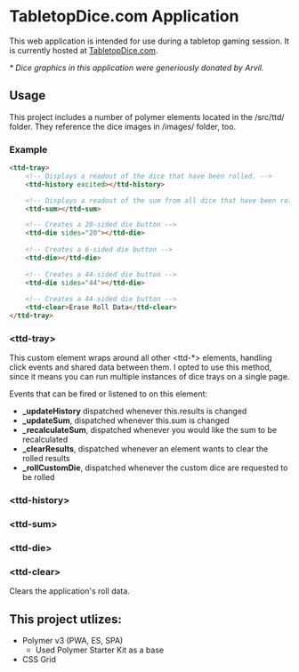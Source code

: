 # TabletopDice.com Application
This web application is intended for use during a tabletop gaming session. It is currently hosted at [TabletopDice.com](https://TabletopDice.com/).

_* Dice graphics in this application were generiously donated by Arvil._

## Usage
This project includes a number of polymer elements located in the /src/ttd/ folder. They reference the dice images in /images/ folder, too.

### Example
```html
<ttd-tray>
	<!-- Displays a readout of the dice that have been rolled. -->
	<ttd-history excited></ttd-history>

	<!-- Displays a readout of the sum from all dice that have been rolled. -->
	<ttd-sum></ttd-sum>

	<!-- Creates a 20-sided die button -->
    <ttd-die sides="20"></ttd-die>
    
    <!-- Creates a 6-sided die button -->
    <ttd-die></ttd-die>
    
    <!-- Creates a 44-sided die button -->
    <ttd-die sides="44"></ttd-die>
    
    <!-- Creates a 44-sided die button -->
    <ttd-clear>Erase Roll Data</ttd-clear>
</ttd-tray>
```
### &lt;ttd-tray&gt;
This custom element wraps around all other &lt;ttd-*&gt; elements, handling click events and shared data between them. I opted to use this method, since it means you can run multiple instances of dice trays on a single page.

Events that can be fired or listened to on this element:
* **_updateHistory** dispatched whenever this.results is changed
* **_updateSum**, dispatched whenever this.sum is changed
* **_recalculateSum**, dispatched whenever you would like the sum to be recalculated
* **_clearResults**, dispatched whenever an element wants to clear the rolled results
* **_rollCustomDie**, dispatched whenever the custom dice are requested to be rolled


### &lt;ttd-history&gt;
### &lt;ttd-sum&gt;
### &lt;ttd-die&gt;
### &lt;ttd-clear&gt;
Clears the application's roll data.



## This project utlizes:
* Polymer v3 (PWA, ES, SPA)
	* Used Polymer Starter Kit as a base
* CSS Grid
